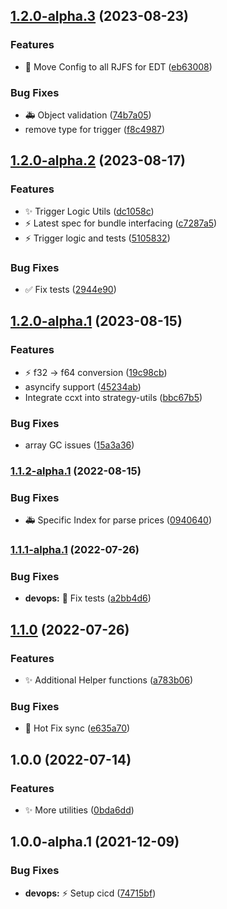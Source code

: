 ## [1.2.0-alpha.3](https://github.com/SteerProtocol/strategy-utils-assemblyscript/compare/v1.2.0-alpha.2...v1.2.0-alpha.3) (2023-08-23)


### Features

* :art: Move Config to all RJFS for EDT ([eb63008](https://github.com/SteerProtocol/strategy-utils-assemblyscript/commit/eb63008fbd9ca9ed3dee9ab81336cce89de5c482))


### Bug Fixes

* :ambulance: Object validation ([74b7a05](https://github.com/SteerProtocol/strategy-utils-assemblyscript/commit/74b7a059f79ea02202e10339c87ebefc5778ffcf))
* remove type for trigger ([f8c4987](https://github.com/SteerProtocol/strategy-utils-assemblyscript/commit/f8c49877779b82c5265c30c79962947eaa014886))

## [1.2.0-alpha.2](https://github.com/SteerProtocol/strategy-utils-assemblyscript/compare/v1.2.0-alpha.1...v1.2.0-alpha.2) (2023-08-17)


### Features

* :sparkles: Trigger Logic Utils ([dc1058c](https://github.com/SteerProtocol/strategy-utils-assemblyscript/commit/dc1058c48db7b7f1ae6ad9de321a49023859cd1e))
* :zap: Latest spec for bundle interfacing ([c7287a5](https://github.com/SteerProtocol/strategy-utils-assemblyscript/commit/c7287a5ef5510d67b9ec884d3529fc1bda14ac3d))
* :zap: Trigger logic and tests ([5105832](https://github.com/SteerProtocol/strategy-utils-assemblyscript/commit/510583295e2f9b94d0091ff9944daf6c84eb9196))


### Bug Fixes

* :white_check_mark: Fix tests ([2944e90](https://github.com/SteerProtocol/strategy-utils-assemblyscript/commit/2944e90dbf4e532c934dcef325ff023e863fcef7))

## [1.2.0-alpha.1](https://github.com/SteerProtocol/strategy-utils-assemblyscript/compare/v1.1.2-alpha.1...v1.2.0-alpha.1) (2023-08-15)


### Features

* :zap: f32 -> f64 conversion ([19c98cb](https://github.com/SteerProtocol/strategy-utils-assemblyscript/commit/19c98cb82dab0057cec790de29188c20bab09f76))
* asyncify support ([45234ab](https://github.com/SteerProtocol/strategy-utils-assemblyscript/commit/45234ab5edfc389580f09392e9b5c47ff2cbc1dc))
* Integrate ccxt into strategy-utils ([bbc67b5](https://github.com/SteerProtocol/strategy-utils-assemblyscript/commit/bbc67b52462163581e020b7576cc5b176102952b))


### Bug Fixes

* array GC issues ([15a3a36](https://github.com/SteerProtocol/strategy-utils-assemblyscript/commit/15a3a36b2779ac64341867ac4d8eabe6748bd55d))

### [1.1.2-alpha.1](https://github.com/SteerProtocol/strategy-utils-assemblyscript/compare/v1.1.1...v1.1.2-alpha.1) (2022-08-15)


### Bug Fixes

* :ambulance: Specific Index for parse prices ([0940640](https://github.com/SteerProtocol/strategy-utils-assemblyscript/commit/09406407c7cb12bca2585976f3269414d9be731b))

### [1.1.1-alpha.1](https://github.com/SteerProtocol/strategy-utils-assemblyscript/compare/v1.1.0...v1.1.1-alpha.1) (2022-07-26)



### Bug Fixes

* **devops:** :bug: Fix tests ([a2bb4d6](https://github.com/SteerProtocol/strategy-utils-assemblyscript/commit/a2bb4d6bdc5e3dc8bbcf6be6f26c74b8167675a7))

## [1.1.0](https://github.com/SteerProtocol/strategy-utils-assemblyscript/compare/v1.0.0...v1.1.0) (2022-07-26)


### Features

* :sparkles: Additional Helper functions ([a783b06](https://github.com/SteerProtocol/strategy-utils-assemblyscript/commit/a783b06c08ce11e50469c15e3f53224adf9710bb))


### Bug Fixes

* :bug: Hot Fix sync ([e635a70](https://github.com/SteerProtocol/strategy-utils-assemblyscript/commit/e635a70951463271f227e996408d2bf4bb9c633d))

## 1.0.0 (2022-07-14)


### Features

* :sparkles: More utilities ([0bda6dd](https://github.com/SteerProtocol/strategy-utils-assemblyscript/commit/0bda6dd58f395f09b252365f677d397b87f04e80))

## 1.0.0-alpha.1 (2021-12-09)


### Bug Fixes

* **devops:** :zap: Setup cicd ([74715bf](https://github.com/SteerProtocol/strategy-keltner-channel/commit/74715bf14930c534c36ad89643995acdf4be3bc7))
